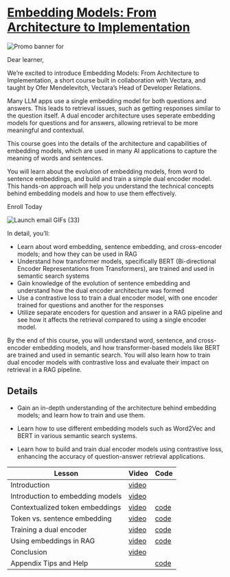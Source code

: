 # [Embedding Models: From Architecture to Implementation](https://learn.deeplearning.ai/courses/embedding-models-from-architecture-to-implementation)

![Promo banner for](https://ci3.googleusercontent.com/meips/ADKq_NYHnm9Pwgo_kteGaA9Htz8OD97AInMdgw743Zq6a4TJh_scID6LNd9Ww6l8eqfFdn7XduchMJLrME-q5qP_KG3Vjwv1jhiSf7InYW945GUe15walJJqejapwtxEuISWXMym3NVDmTtf8JIAL3gizHMtS02BSvy2TRIqbnHn1-9U8PBPujaZqVTbN1pD83QrMAedGLK_Vh1oB-F1B7pNh4B8LjieeiO5GTBJRISaKCcj=s0-d-e1-ft#https://info.deeplearning.ai/hs-fs/hubfs/DeepLearning_Vectara_Banner_2070x1080.png?width=1120&upscale=true&name=DeepLearning_Vectara_Banner_2070x1080.png)

Dear learner, 

 

We’re excited to introduce Embedding Models: From Architecture to Implementation, a short course built in collaboration with Vectara, and taught by Ofer Mendelevitch, Vectara’s Head of Developer Relations.

 

Many LLM apps use a single embedding model for both questions and answers. This leads to retrieval issues, such as getting responses similar to the question itself. A dual encoder architecture uses seperate embedding models for questions and for answers, allowing retrieval to be more meaningful and contextual.

 

This course goes into the details of the architecture and capabilities of embedding models, which are used in many AI applications to capture the meaning of words and sentences.

 

You will learn about the evolution of embedding models, from word to sentence embeddings, and build and train a simple dual encoder model. This hands-on approach will help you understand the technical concepts behind embedding models and how to use them effectively.

Enroll Today

![Launch email GIFs (33)](https://ci3.googleusercontent.com/meips/ADKq_NZLHR8kT4JivoYENlgGw7e8rg5oRVD949NUXpUSIZoP93xKp44JChDIeUvVv6E7YAVggw8vK0065YsNsg9BHZYclm8J55Mh-0__YFXhTAkZUZLQ5U8xVnWbNH6eQaxqm6yCHSLPXZ9RtenNixpf-j17lPcMawPXwUNBuhOLBOlVj5ME-Xcgh98efz425qLQzGWqtYCOiH1Y0vcw5sw7=s0-d-e1-ft#https://info.deeplearning.ai/hs-fs/hubfs/Launch%20email%20GIFs%20(33).gif?width=1120&upscale=true&name=Launch%20email%20GIFs%20(33).gif)

In detail, you’ll: 

  -  Learn about word embedding, sentence embedding, and cross-encoder models; and how they can be used in RAG
  -  Understand how transformer models, specifically BERT (Bi-directional Encoder Representations from Transformers), are trained and used in semantic search systems
  -  Gain knowledge of the evolution of sentence embedding and understand how the dual encoder architecture was formed
  -  Use a contrastive loss to train a dual encoder model, with one encoder trained for questions and another for the responses
  -  Utilize separate encoders for question and answer in a RAG pipeline and see how it affects the retrieval compared to using a single encoder model.

By the end of this course, you will understand word, sentence, and cross-encoder embedding models, and how transformer-based models like BERT are trained and used in semantic search. You will also learn how to train dual encoder models with contrastive loss and evaluate their impact on retrieval in a RAG pipeline.

## Details

- Gain an in-depth understanding of the architecture behind embedding models; and learn how to train and use them.

- Learn how to use different embedding models such as Word2Vec and BERT in various semantic search systems.

- Learn how to build and train dual encoder models using contrastive loss, enhancing the accuracy of question-answer retrieval applications.

|Lesson|Video|Code|
|-|-|-|
|Introduction|[video](https://dyckms5inbsqq.cloudfront.net/Vectara/C1/L0/sc-Vectara-C1-L0-master.m3u8)||
|Introduction to embedding models|[video](https://dyckms5inbsqq.cloudfront.net/Vectara/C1/L1/sc-Vectara-C1-L1-master.m3u8)||
|Contextualized token embeddings|[video](https://dyckms5inbsqq.cloudfront.net/Vectara/C1/L2/sc-Vectara-C1-L2-master.m3u8)|[code](./L2/)|
|Token vs. sentence embedding|[video](https://dyckms5inbsqq.cloudfront.net/Vectara/C1/L3/sc-Vectara-C1-L3-master.m3u8)|[code](./L3/)|
|Training a dual encoder|[video](https://dyckms5inbsqq.cloudfront.net/Vectara/C1/L4/sc-Vectara-C1-L4-master.m3u8)|[code](./L4/)|
|Using embeddings in RAG|[video](https://dyckms5inbsqq.cloudfront.net/Vectara/C1/L5/sc-Vectara-C1-L5-master.m3u8)|[code](./L5/)|
|Conclusion|[video](https://dyckms5inbsqq.cloudfront.net/Vectara/C1/Conclusion/sc-Vectara-C1-Conclusion-master.m3u8)||
|Appendix Tips and Help||[code](./Appendix/)|